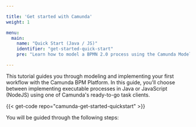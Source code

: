 ```yaml
---

title: 'Get started with Camunda'
weight: 1

menu:
  main:
    name: "Quick Start (Java / JS)"
    identifier: "get-started-quick-start"
    pre: "Learn how to model a BPMN 2.0 process using the Camunda Modeler, adding a Java or JavaScript Worker. Deploy it to the Camunda BPM Platform."

---
```


This tutorial guides you through modeling and implementing your first workflow with the Camunda BPM Platform.
In this guide, you'll choose between implementing executable processes in Java or JavaScript (NodeJS) using one of Camunda's ready-to-go task clients.

{{< get-code repo="camunda-get-started-quickstart" >}}

You will be guided through the following steps:
